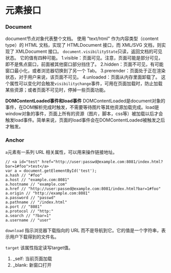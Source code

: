 元素接口
===================
###  Document

document节点对象代表整个文档。
使用 "text/html" 作为内容类型（content type）的 HTML 文档，实现了 HTMLDocument 接口，而 XML/SVG 文档，则实现了 XMLDocument 接口。
`document.visibilityState`只读，返回文档的可见状态。
它的值有四种可能。
1.visible：页面可见。注意，页面可能是部分可见，即不是焦点窗口，前面被其他窗口部分挡住了。
2.hidden：页面不可见，有可能窗口最小化，或者浏览器切换到了另一个 Tab。
3.prerender：页面处于正在渲染状态，对于用户来说，该页面不可见。
4.unloaded：页面从内存里面卸载了。
这个属性可以变化时会触发`visibilitychange`事件，可用在页面加载时，防止加载某些资源；或者页面不可见时，停掉一些页面功能。


**DOMContentLoaded事件和load事件**
DOMContentLoaded是document对象的事件，在DOM解析完成时触发，不需要等待图片等其他资源加载完成。load是window对象的事件，页面上所有的资源（图片，脚本，css等）被加载以后才会触发load事件。简单来说，页面的load事件会在DOMContentLoaded被触发之后才触发。

###  Anchor
`a`元素有一系列 URL 相关属性，可以用来操作链接地址。

    // <a id="test" href="http://user:passwd@example.com:8081/index.html?bar=1#foo">test</a>
    var a = document.getElementById('test');
    a.hash // "#foo"
    a.host // "example.com:8081"
    a.hostname // "example.com"
    a.href // "http://user:passed@example.com:8081/index.html?bar=1#foo"
    a.origin // "http://example.com:8081"
    a.password // "passwd"
    a.pathname // "/index.html"
    a.port // "8081"
    a.protocol // "http:"
    a.search // "?bar=1"
    a.username // "user"

`download`
指示浏览器下载指向的 URL 而不是导航到它。它的值是一个字符串，表示用户下载得到的文件名。

`target`
该属性指定读写target值。
1. _self: 当前页面加载
2. _blank: 新窗口打开





